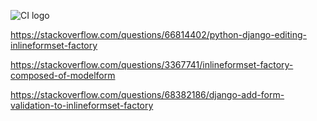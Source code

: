 ![CI logo](https://codeinstitute.s3.amazonaws.com/fullstack/ci_logo_small.png)


https://stackoverflow.com/questions/66814402/python-django-editing-inlineformset-factory

https://stackoverflow.com/questions/3367741/inlineformset-factory-composed-of-modelform

https://stackoverflow.com/questions/68382186/django-add-form-validation-to-inlineformset-factory